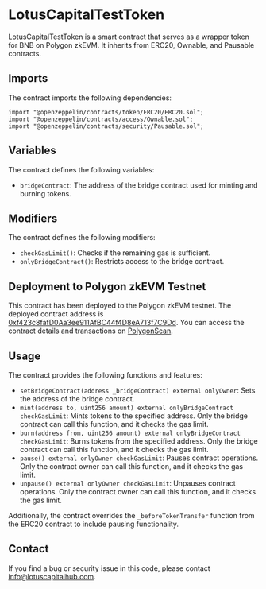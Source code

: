 # LotusCapitalTestToken

LotusCapitalTestToken is a smart contract that serves as a wrapper token for BNB on Polygon zkEVM. It inherits from ERC20, Ownable, and Pausable contracts.

## Imports

The contract imports the following dependencies:

```solidity
import "@openzeppelin/contracts/token/ERC20/ERC20.sol";
import "@openzeppelin/contracts/access/Ownable.sol";
import "@openzeppelin/contracts/security/Pausable.sol";
```

## Variables

The contract defines the following variables:

- `bridgeContract`: The address of the bridge contract used for minting and burning tokens.

## Modifiers

The contract defines the following modifiers:

- `checkGasLimit()`: Checks if the remaining gas is sufficient.
- `onlyBridgeContract()`: Restricts access to the bridge contract.

## Deployment to Polygon zkEVM Testnet

This contract has been deployed to the Polygon zkEVM testnet. The deployed contract address is [0xf423c8fafD0Aa3ee911AfBC44f4D8eA713f7C9Dd](https://testnet-zkevm.polygonscan.com/token/0xf423c8fafD0Aa3ee911AfBC44f4D8eA713f7C9Dd). You can access the contract details and transactions on [PolygonScan](https://testnet-zkevm.polygonscan.com/token/0xf423c8fafD0Aa3ee911AfBC44f4D8eA713f7C9Dd).

## Usage

The contract provides the following functions and features:

- `setBridgeContract(address _bridgeContract) external onlyOwner`: Sets the address of the bridge contract.
- `mint(address to, uint256 amount) external onlyBridgeContract checkGasLimit`: Mints tokens to the specified address. Only the bridge contract can call this function, and it checks the gas limit.
- `burn(address from, uint256 amount) external onlyBridgeContract checkGasLimit`: Burns tokens from the specified address. Only the bridge contract can call this function, and it checks the gas limit.
- `pause() external onlyOwner checkGasLimit`: Pauses contract operations. Only the contract owner can call this function, and it checks the gas limit.
- `unpause() external onlyOwner checkGasLimit`: Unpauses contract operations. Only the contract owner can call this function, and it checks the gas limit.

Additionally, the contract overrides the `_beforeTokenTransfer` function from the ERC20 contract to include pausing functionality.

## Contact

If you find a bug or security issue in this code, please contact info@lotuscapitalhub.com.
